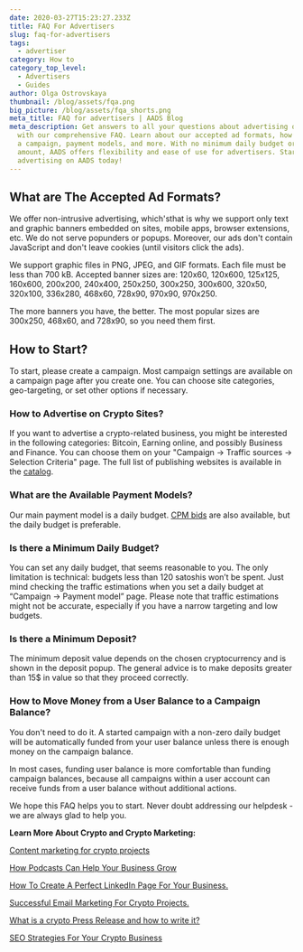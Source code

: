 ```yaml
---
date: 2020-03-27T15:23:27.233Z
title: FAQ For Advertisers
slug: faq-for-advertisers
tags:
  - advertiser
category: How to
category_top_level:
  - Advertisers
  - Guides
author: Olga Ostrovskaya
thumbnail: /blog/assets/fqa.png
big_picture: /blog/assets/fqa_shorts.png
meta_title: FAQ for advertisers | AADS Blog
meta_description: Get answers to all your questions about advertising on AADS
  with our comprehensive FAQ. Learn about our accepted ad formats, how to start
  a campaign, payment models, and more. With no minimum daily budget or deposit
  amount, AADS offers flexibility and ease of use for advertisers. Start
  advertising on AADS today!
---
```

## What are The Accepted Ad Formats?

We offer non-intrusive advertising, which'sthat is why we support only text and graphic banners embedded on sites, mobile apps, browser extensions, etc. We do not serve popunders or popups. Moreover, our ads don't contain JavaScript and don't leave cookies (until visitors click the ads).


We support graphic files in PNG, JPEG, and GIF formats. Each file must be less than 700 kB. Accepted banner sizes are: 120x60, 120x600, 125x125, 160x600, 200x200, 240x400, 250x250, 300x250, 300x600, 320x50, 320x100, 336x280, 468x60, 728x90, 970x90, 970x250.


The more banners you have, the better. The most popular sizes are 300x250, 468x60, and 728x90, so you need them first.

## How to Start?

To start, please create a campaign. Most campaign settings are available on a campaign page after you create one. You can choose site categories, geo-targeting, or set other options if necessary.

### How to Advertise on Crypto Sites?

If you want to advertise a crypto-related business, you might be interested in the following categories: Bitcoin, Earning online, and possibly Business and Finance. You can choose them on your "Campaign -> Traffic sources -> Selection Criteria" page. The full list of publishing websites is available in the [catalog](https://aads.com/catalog).

### What are the Available Payment Models?

Our main payment model is a daily budget. [CPM bids](https://aads.com/blog/how-to-use-cpm-bids-with-a-ads/) are also available, but the daily budget is preferable.

### Is there a Minimum Daily Budget?

You can set any daily budget, that seems reasonable to you. The only limitation is technical: budgets less than 120 satoshis won’t be spent. Just mind checking the traffic estimations when you set a daily budget at “Campaign -> Payment model” page. Please note that traffic estimations might not be accurate, especially if you have a narrow targeting and low budgets.

### Is there a Minimum Deposit?

The minimum deposit value depends on the chosen cryptocurrency and is shown in the deposit popup. The general advice is to make deposits greater than 15$ in value so that they proceed correctly.

### How to Move Money from a User Balance to a Campaign Balance?

You don't need to do it. A started campaign with a non-zero daily budget will be automatically funded from your user balance unless there is enough money on the campaign balance.

In most cases, funding user balance is more comfortable than funding campaign balances, because all campaigns within a user account can receive funds from a user balance without additional actions.

We hope this FAQ helps you to start. Never doubt addressing our helpdesk - we are always glad to help you.

**Learn More About Crypto and Crypto Marketing:** 

[Content marketing for crypto projects](https://aads.com/blog/%D1%81ontent-marketing-for-crypto-projects/)

[How Podcasts Can Help Your Business Grow](https://aads.com/blog/How-Podcasts-Can-Help-Your-Business-Grow/)

[How To Create A Perfect LinkedIn Page For Your Business.](https://aads.com/blog/how-to-create-a-perfect-linkedin-page-for-your-business/)

[Successful Email Marketing For Crypto Projects.](https://aads.com/blog/successful-email-marketing-for-crypto-projects/)

[What is a crypto Press Release and how to write it?](https://aads.com/blog/what-is-a-crypto-press-pelease-and-how-to-write-it/)

[SEO Strategies For Your Crypto Business](https://aads.com/blog/seo-strategies-for-your-crypto-business/)
